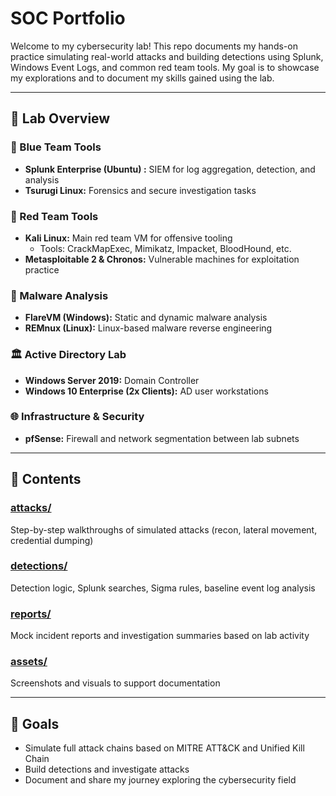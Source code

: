 # SOC Portfolio

Welcome to my cybersecurity lab! This repo documents my hands-on practice simulating real-world attacks and building detections using Splunk, Windows Event Logs, and common red team tools. My goal is to showcase my explorations and to document my skills gained using the lab.

---

## 🔧 Lab Overview

### 🔹 Blue Team Tools
- **Splunk Enterprise (Ubuntu) :** SIEM for log aggregation, detection, and analysis
- **Tsurugi Linux:** Forensics and secure investigation tasks

### 🔸 Red Team Tools
- **Kali Linux:** Main red team VM for offensive tooling
  - Tools: CrackMapExec, Mimikatz, Impacket, BloodHound, etc.
- **Metasploitable 2 & Chronos:** Vulnerable machines for exploitation practice

### 🧪 Malware Analysis
- **FlareVM (Windows):** Static and dynamic malware analysis
- **REMnux (Linux):** Linux-based malware reverse engineering

### 🏛️ Active Directory Lab
- **Windows Server 2019:** Domain Controller
- **Windows 10 Enterprise (2x Clients):** AD user workstations

### 🌐 Infrastructure & Security
- **pfSense:** Firewall and network segmentation between lab subnets

---

## 📁 Contents

### [attacks/](./attacks)
Step-by-step walkthroughs of simulated attacks (recon, lateral movement, credential dumping)

### [detections/](./detections)
Detection logic, Splunk searches, Sigma rules, baseline event log analysis

### [reports/](./reports)
Mock incident reports and investigation summaries based on lab activity

### [assets/](./assets)
Screenshots and visuals to support documentation

---

## 📌 Goals

- Simulate full attack chains based on MITRE ATT&CK and Unified Kill Chain
- Build detections and investigate attacks
- Document and share my journey exploring the cybersecurity field


